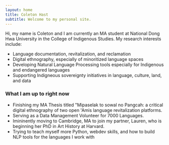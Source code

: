 ```yaml
---
layout: home
title: Coleton Hast
subtitle: Welcome to my personal site.
---
```


Hi, my name is Coleton and I am currently an MA student at National Dong Hwa University in the College of Indigenous Studies. 
My research interests include:

- Language documentation, revitalization, and reclamation
- Digital ethnography, especially of minoritized language spaces
- Developing Natural Language Processing tools especially for Indigenous and endangered languages
- Supporting Indigneous sovereignty initiatives in language, culture, land, and data

### What I am up to right now

- Finishing my MA Thesis titled "Mipaselak to sowal no Pangcah: a critical digital ethnography of two open 'Amis language revitalization platforms.
- Serving as a Data Management Volunteer for 7000 Languages.
- Imininently moving to Cambridge, MA to join my partner, Lauren, who is beginning her PhD in Art History at Harvard.
- Trying to teach myself more Python, webdev skills, and how to build NLP tools for the languages I work with
